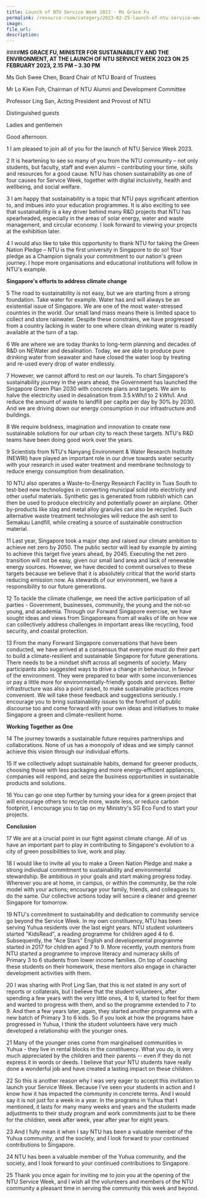 ```yaml
---
title: Launch of NTU Service Week 2023 - Ms Grace Fu
permalink: /resource-room/category/2023-02-25-launch-of-ntu-service-week-2023-speech-by-minister-grace-fu
image:
file_url:
description:
---
```


####**MS GRACE FU, MINISTER FOR SUSTAINABILITY AND THE ENVIRONMENT, AT THE LAUNCH OF NTU SERVICE WEEK 2023 ON**  **25 FEBRUARY 2023, 2.15 PM – 3.30 PM**

Ms Goh Swee Chen, Board Chair of NTU Board of Trustees

Mr Lo Kien Foh, Chairman of NTU Alumni and Development Committee

Professor Ling San, Acting President and Provost of NTU

Distinguished guests

Ladies and gentlemen

Good afternoon.

1 I am pleased to join all of you for the launch of NTU Service Week 2023.

2 It is heartening to see so many of you from the NTU community – not only students, but faculty, staff and even alumni – contributing your time, skills and resources for a good cause. NTU has chosen sustainability as one of four causes for Service Week, together with digital inclusivity, health and wellbeing, and social welfare.

3 I am happy that sustainability is a topic that NTU pays significant attention to, and imbues into your education programmes. It is also exciting to see that sustainability is a key driver behind many R&D projects that NTU has spearheaded, especially in the areas of solar energy, water and waste management, and circular economy. I look forward to viewing your projects at the exhibition later.

4 I would also like to take this opportunity to thank NTU for taking the Green Nation Pledge – NTU is the first university in Singapore to do so! Your pledge as a Champion signals your commitment to our nation's green journey. I hope more organisations and educational institutions will follow in NTU's example.

**Singapore's efforts to address climate change**

5 The road to sustainability is not easy, but we are starting from a strong foundation. Take water for example. Water has and will always be an existential issue of Singapore. We are one of the most water-stressed countries in the world. Our small land mass means there is limited space to collect and store rainwater. Despite these constrains, we have progressed from a country lacking in water to one where clean drinking water is readily available at the turn of a tap.

6 We are where we are today thanks to long-term planning and decades of R&D on NEWater and desalination. Today, we are able to produce pure drinking water from seawater and have closed the water loop by treating and re-used every drop of water endlessly.

7 However, we cannot afford to rest on our laurels. To chart Singapore's sustainability journey in the years ahead, the Government has launched the Singapore Green Plan 2030 with concrete plans and targets. We aim to halve the electricity used in desalination from 3.5 kWh/l to 2 kWh/l. And reduce the amount of waste to landfill per capita per day by 30% by 2030. And we are driving down our energy consumption in our infrastructure and buildings.

8 We require boldness, imagination and innovation to create new sustainable solutions for our urban city to reach these targets. NTU's R&D teams have been doing good work over the years.

9 Scientists from NTU's Nanyang Environment & Water Research Institute (NEWRI) have played an important role in our drive towards water security with your research in used water treatment and membrane technology to reduce energy consumption from desalination.

10 NTU also operates a Waste-to-Energy Research Facility in Tuas South to test-bed new technologies in converting municipal solid into electricity and other useful materials. Synthetic gas is generated from rubbish which can then be used to produce electricity and potentially power an airplane. Other by-products like slag and metal alloy granules can also be recycled. Such alternative waste treatment technologies will reduce the ash sent to Semakau Landfill, while creating a source of sustainable construction material.

11 Last year, Singapore took a major step and raised our climate ambition to achieve net zero by 2050. The public sector will lead by example by aiming to achieve this target five years ahead, by 2045. Executing the net zero transition will not be easy, given our small land area and lack of renewable energy sources. However, we have decided to commit ourselves to these targets because we believe that it is absolutely critical that the world starts reducing emission now. As stewards of our environment, we have a responsibility to our future generations.

12 To tackle the climate challenge, we need the active participation of all parties - Government, businesses, community, the young and the not-so young, and academia. Through our Forward Singapore exercise, we have sought ideas and views from Singaporeans from all walks of life on how we can collectively address challenges in important areas like recycling, food security, and coastal protection.

13 From the many Forward Singapore conversations that have been conducted, we have arrived at a consensus that everyone must do their part to build a climate-resilient and sustainable Singapore for future generations. There needs to be a mindset shift across all segments of society. Many participants also suggested ways to drive a change in behaviour, in favour of the environment. They were prepared to bear with some inconveniences or pay a little more for environmentally-friendly goods and services. Better infrastructure was also a point raised, to make sustainable practices more convenient. We will take these feedback and suggestions seriously. I encourage you to bring sustainability issues to the forefront of public discourse too and come forward with your own ideas and initiatives to make Singapore a green and climate-resilient home.

**Working Together as One**

14 The journey towards a sustainable future requires partnerships and collaborations. None of us has a monopoly of ideas and we simply cannot achieve this vision through our individual efforts.

15 If we collectively adopt sustainable habits, demand for greener products, choosing those with less packaging and more energy-efficient appliances, companies will respond, and seize the business opportunities in sustainable products and solutions.

16 You can go one step further by turning your idea for a green project that will encourage others to recycle more, waste less, or reduce carbon footprint, I encourage you to tap on my Ministry's SG Eco Fund to start your projects.

**Conclusion**

17 We are at a crucial point in our fight against climate change. All of us have an important part to play in contributing to Singapore's evolution to a city of green possibilities to live, work and play.

18 I would like to invite all you to make a Green Nation Pledge and make a strong individual commitment to sustainability and environmental stewardship. Be ambitious in your goals and start making progress today. Wherever you are at home, in campus, or within the community, be the role model with your actions; encourage your family, friends, and colleagues to do the same. Our collective actions today will secure a cleaner and greener Singapore for tomorrow.

19 NTU's commitment to sustainability and dedication to community service go beyond the Service Week. In my own constituency, NTU has been serving Yuhua residents over the last eight years. NTU student volunteers started "KidsRead", a reading programme for children aged 4 to 6. Subsequently, the "Ace Stars" English and developmental programme started in 2017 for children aged 7 to 9. More recently, youth mentors from NTU started a programme to improve literacy and numeracy skills of Primary 3 to 6 students from lower income families. On top of coaching these students on their homework, these mentors also engage in character development activities with them.

20 I was sharing with Prof Ling San, that this is not stated in any sort of reports or collaterals, but I believe that the student volunteers, after spending a few years with the very little ones, 4 to 6, started to feel for them and wanted to progress with them, and so the programme extended to 7 to 9. And then a few years later, again, they started another programme with a new batch of Primary 3 to 6 kids. So if you look at how the programs have progressed in Yuhua, I think the student volunteers have very much developed a relationship with the younger ones.

21 Many of the younger ones come from marginalised communities in Yuhua - they live in rental blocks in the constituency. What you do, is very much appreciated by the children and their parents -- even if they do not express it in words or deeds. I believe that your NTU students have really done a wonderful job and have created a lasting impact on these children.

22 So this is another reason why I was very eager to accept this invitation to launch your Service Week. Because I've seen your students in action and I know how it has impacted the community in concrete terms. And I would say it is not just for a week in a year. In the programs in Yuhua that I mentioned, it lasts for many many weeks and years and the students made adjustments to their study program and work commitments just to be there for the children, week after week, year after year for eight years.

23 And I fully mean it when I say NTU has been a valuable member of the Yuhua community, and the society, and I look forward to your continued contributions to Singapore.

24 NTU has been a valuable member of the Yuhua community, and the society, and I look forward to your continued contributions to Singapore.

25 Thank you once again for inviting me to join you at the opening of the NTU Service Week, and I wish all the volunteers and members of the NTU community a pleasant time in serving the community this week and beyond.
